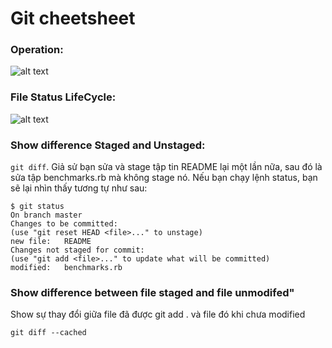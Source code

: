 # Git cheetsheet
### Operation:
![alt text](https://git-scm.com/figures/18333fig0106-tn.png)

### File Status LifeCycle:
![alt text](https://git-scm.com/figures/18333fig0201-tn.png)

### Show difference Staged and Unstaged:
``` git diff ```.
Giả sử bạn sửa và stage tập tin README lại một lần nữa, sau đó là sửa tập benchmarks.rb mà không stage nó. Nếu bạn chạy lệnh status, bạn sẽ lại nhìn thấy tương tự như sau:
```git
$ git status
On branch master
Changes to be committed:
(use "git reset HEAD <file>..." to unstage)
new file:   README
Changes not staged for commit:
(use "git add <file>..." to update what will be committed)
modified:   benchmarks.rb 
```


### Show difference between file staged and file unmodifed"
Show sự thay đổi giữa file đã được git add . và file đó khi chưa modified
```git
git diff --cached
```